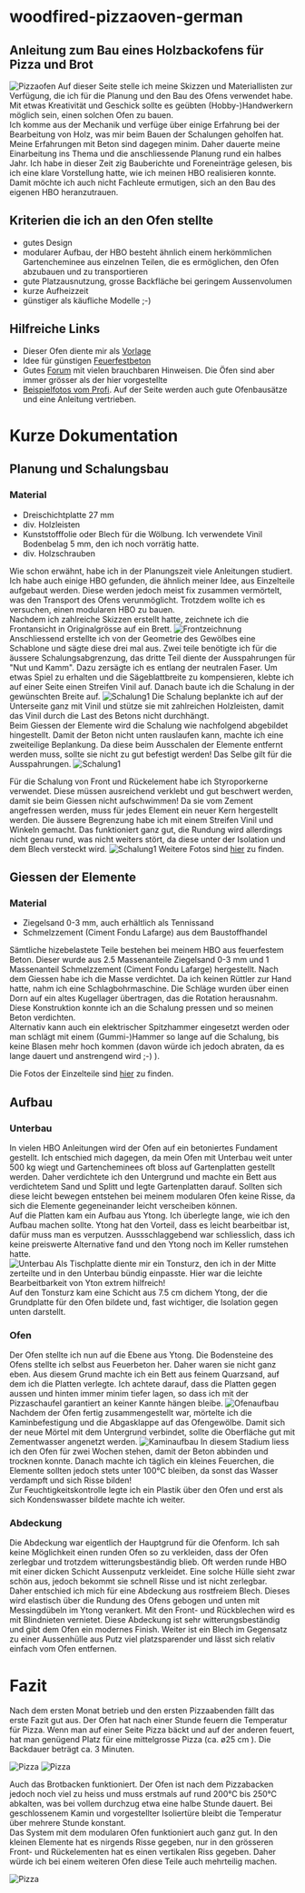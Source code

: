 # woodfired-pizzaoven-german
Anleitung zum Bau eines Holzbackofens für Pizza und Brot
--------------------------------------------------------
![Pizzaofen](img/endprodukt/IMG_5557.JPG?raw=true)
Auf dieser Seite stelle ich meine Skizzen und Materiallisten zur Verfügung, die ich für die Planung und den Bau des Ofens verwendet habe. Mit etwas Kreativität und Geschick sollte es geübten (Hobby-)Handwerkern möglich sein, einen solchen Ofen zu bauen.  
Ich komme aus der Mechanik und verfüge über einige Erfahrung bei der Bearbeitung von Holz, was mir beim Bauen der Schalungen geholfen hat. Meine Erfahrungen mit Beton sind dagegen minim. Daher dauerte meine Einarbeitung ins Thema und die anschliessende Planung rund ein halbes Jahr. Ich habe in dieser Zeit zig Bauberichte und Foreneinträge gelesen, bis ich eine klare Vorstellung hatte, wie ich meinen HBO realisieren konnte. Damit möchte ich auch nicht Fachleute ermutigen, sich an den Bau des eigenen HBO heranzutrauen.

## Kriterien die ich an den Ofen stellte
* gutes Design
* modularer Aufbau, der HBO besteht ähnlich einem herkömmlichen Gartencheminee aus einzelnen Teilen, die es ermöglichen, den Ofen abzubauen und zu transportieren
* gute Platzausnutzung, grosse Backfläche bei geringem Aussenvolumen
* kurze Aufheizzeit
* günstiger als käufliche Modelle ;-)

## Hilfreiche Links
* Dieser Ofen diente mir als [Vorlage](https://www.mimosa.ch/pizzaofen-und-brotofen-party-mit-sockel-rheinkies-fein-mimosa)
* Idee für günstigen [Feuerfestbeton](https://www.grillsportverein.de/forum/threads/bewaehrte-schoenheit-und-aufstrebender-juengling.195312/)
* Gutes [Forum](https://www.grillsportverein.de/forum/forums/holzbackofen.76/) mit  vielen brauchbaren Hinweisen. Die Öfen sind aber immer grösser als der hier vorgestellte
* [Beispielfotos vom Profi](https://www.pizzaofenbau.ch). Auf der Seite werden auch gute Ofenbausätze und eine Anleitung vertrieben.

# Kurze Dokumentation
## Planung und Schalungsbau
### Material
* Dreischichtplatte 27 mm
* div. Holzleisten
* Kunststofffolie oder Blech für die Wölbung. Ich verwendete Vinil Bodenbelag 5 mm, den ich noch vorrätig hatte.
* div. Holzschrauben

Wie schon erwähnt, habe ich in der Planungszeit viele Anleitungen studiert. Ich habe auch einige HBO gefunden, die ähnlich meiner Idee, aus Einzelteile aufgebaut werden. Diese werden jedoch meist fix zusammen vermörtelt, was den Transport des Ofens verunmöglicht. Trotzdem wollte ich es versuchen, einen modularen HBO zu bauen.  
Nachdem ich zahlreiche Skizzen erstellt hatte, zeichnete ich die Frontansicht in Originalgrösse auf ein Brett.
![Frontzeichnung](img/schalung/IMG_4759.JPG?raw=true)
Anschliessend erstellte ich von der Geometrie des Gewölbes eine Schablone und sägte diese drei mal aus. Zwei teile benötigte ich für die äussere Schalungsabgrenzung, das dritte Teil diente der Ausspahrungen für "Nut und Kamm". Dazu zersägte ich es entlang der neutralen Faser. Um etwas Spiel zu erhalten und die Sägeblattbreite zu kompensieren, klebte ich auf einer Seite einen Streifen Vinil auf.
Danach baute ich die Schalung in der gewünschten Breite auf. 
![Schalung1](img/schalung/IMG_4767.JPG?raw=true)
Die Schalung beplankte ich auf der Unterseite ganz mit Vinil und stütze sie mit zahlreichen Holzleisten, damit das Vinil durch die Last des Betons nicht durchhängt.  
 Beim Giessen der Elemente wird die Schalung wie nachfolgend abgebildet hingestellt. Damit der Beton nicht unten rauslaufen kann, machte ich eine zweiteilige Beplankung. Da diese beim Ausschalen der Elemente entfernt werden muss, sollte sie nicht zu gut befestigt werden! Das Selbe gilt für die Ausspahrungen.
![Schalung1](img/schalung/IMG_4770.JPG?raw=true)

Für die Schalung von Front und Rückelement habe ich Styroporkerne verwendet. Diese müssen ausreichend verklebt und gut beschwert werden, damit sie beim Giessen nicht aufschwimmen! Da sie vom Zement angefressen werden, muss für jedes Element ein neuer Kern hergestellt werden.
Die äussere Begrenzung habe ich mit einem Streifen Vinil und Winkeln gemacht. Das funktioniert ganz gut, die Rundung wird allerdings nicht genau rund, was nicht weiters stört, da diese unter der Isolation und dem Blech versteckt wird. 
![Schalung1](img/schalung/IMG_4804.JPG?raw=true)
Weitere Fotos sind [hier](/img/schalung) zu finden.

## Giessen der Elemente
### Material
* Ziegelsand 0-3 mm, auch erhältlich als Tennissand
* Schmelzzement (Ciment Fondu Lafarge) aus dem Baustoffhandel

Sämtliche hizebelastete Teile bestehen bei meinem HBO aus feuerfestem Beton. Dieser wurde aus 2.5 Massenanteile Ziegelsand 0-3 mm und 1 Massenanteil Schmelzzement (Ciment Fondu Lafarge) hergestellt.
Nach dem Giessen habe ich die Masse verdichtet. Da ich keinen Rüttler zur Hand hatte, nahm ich eine Schlagbohrmaschine. Die Schläge wurden über einen Dorn auf ein altes Kugellager übertragen, das die Rotation herausnahm. Diese Konstruktion konnte ich an die Schalung pressen und so meinen Beton verdichten.  
Alternativ kann auch ein elektrischer Spitzhammer eingesetzt werden oder man schlägt mit einem (Gummi-)Hammer so lange auf die Schalung, bis keine Blasen mehr hoch kommen (davon würde ich jedoch abraten, da es lange dauert und anstrengend wird ;-) ).

Die Fotos der Einzelteile sind [hier](/img/einzelteile) zu finden.

## Aufbau
### Unterbau
In vielen HBO Anleitungen wird der Ofen auf ein betoniertes Fundament gestellt. Ich entschied mich dagegen, da mein Ofen mit Unterbau weit unter 500 kg wiegt und Gartencheminees oft bloss auf Gartenplatten gestellt werden. Daher verdichtete ich den Untergrund und machte ein Bett aus verdichtetem Sand und Splitt und legte Gartenplatten darauf. Sollten sich diese leicht bewegen entstehen bei meinem modularen Ofen keine Risse, da sich die Elemente gegeneinander leicht verscheiben können.  
Auf die Platten kam ein Aufbau aus Ytong. Ich überlegte lange, wie ich den Aufbau machen sollte. Ytong hat den Vorteil, dass es leicht bearbeitbar ist, dafür muss man es verputzen. Aussschlaggebend war schliesslich, dass ich keine preiswerte Alternative fand und den Ytong noch im Keller rumstehen hatte.  
![Unterbau](img/aufbau/IMG_4807.JPG?raw=true)
Als Tischplatte diente mir ein Tonsturz, den ich in der Mitte zerteilte und in den Unterbau bündig einpasste. Hier war die leichte Bearbeitbarkeit von Yton extrem hilfreich!  
Auf den Tonsturz kam eine Schicht aus 7.5 cm dichem Ytong, der die Grundplatte für den Ofen bildete und, fast wichtiger, die Isolation gegen unten darstellt.

### Ofen
Der Ofen stellte ich nun auf die Ebene aus Ytong. Die Bodensteine des Ofens stellte ich selbst aus Feuerbeton her. Daher waren sie nicht ganz eben. Aus diesem Grund machte ich ein Bett aus feinem Quarzsand, auf dem ich die Platten verlegte. Ich achtete darauf, dass die Platten gegen aussen und hinten immer minim tiefer lagen, so dass ich mit der Pizzaschaufel garantiert an keiner Kannte hängen bleibe.
![Ofenaufbau](img/aufbau/IMG_4839.JPG?raw=true)
Nachdem der Ofen fertig zusammengestellt war, mörtelte ich die Kaminbefestigung und die Abgasklappe auf das Ofengewölbe. Damit sich der neue Mörtel mit dem Untergrund verbindet, sollte die Oberfläche gut mit Zementwasser angenetzt werden.
![Kaminaufbau](img/aufbau/IMG_4840.JPG?raw=true)
In diesem Stadium liess ich den Ofen für zwei Wochen stehen, damit der Beton abbinden und trocknen konnte. Danach machte ich täglich ein kleines Feuerchen, die Elemente sollten jedoch stets unter 100°C bleiben, da sonst das Wasser verdampft und sich Risse bilden!  
Zur Feuchtigkeitskontrolle legte ich ein Plastik über den Ofen und erst als sich Kondenswasser bildete machte ich weiter.
### Abdeckung
Die Abdeckung war eigentlich der Hauptgrund für die Ofenform. Ich sah keine Möglichkeit einen runden Ofen so zu verkleiden, dass der Ofen zerlegbar und trotzdem witterungsbeständig blieb. Oft werden runde HBO mit einer dicken Schicht Aussenputz verkleidet. Eine solche Hülle sieht zwar schön aus, jedoch bekommt sie schnell Risse und ist nicht zerlegbar.  
Daher entschied ich mich für eine Abdeckung aus rostfreiem Blech. Dieses wird elastisch über die Rundung des Ofens gebogen und unten mit Messingdübeln im Ytong verankert. Mit den Front- und Rückblechen wird es mit Blindnieten vernietet.
Diese Abdeckung ist sehr witterungsbeständig und gibt dem Ofen ein modernes Finish. Weiter ist ein Blech im Gegensatz zu einer Aussenhülle aus Putz viel platzsparender und lässt sich relativ einfach vom Ofen entfernen.

# Fazit
Nach dem ersten Monat betrieb und den ersten Pizzaabenden fällt das erste Fazit gut aus. Der Ofen hat nach einer Stunde feuern die Temperatur für Pizza. Wenn man auf einer Seite Pizza bäckt und auf der anderen feuert, hat man genügend Platz für eine mittelgrosse Pizza (ca. ø25 cm ). Die Backdauer beträgt ca. 3 Minuten.  

![Pizza](img/endprodukt/thumb_52d3.jpg?raw=true)
![Pizza](img/endprodukt/thumb_52c9.jpg?raw=true)

Auch das Brotbacken funktioniert. Der Ofen ist nach dem Pizzabacken jedoch noch viel zu heiss und muss erstmals auf rund 200°C bis 250°C abkalten, was bei vollem durchzug etwa eine halbe Stunde dauert. Bei geschlossenem Kamin und vorgestellter Isoliertüre bleibt die Temperatur über mehrere Stunde konstant.  
Das System mit dem modularen Ofen funktioniert auch ganz gut. In den kleinen Elemente hat es nirgends Risse gegeben, nur in den grösseren Front- und Rückelementen hat es einen vertikalen Riss gegeben. Daher würde ich bei einem weiteren Ofen diese Teile auch mehrteilig machen.  

![Pizza](img/endprodukt/thumb_52c6.jpg?raw=true)